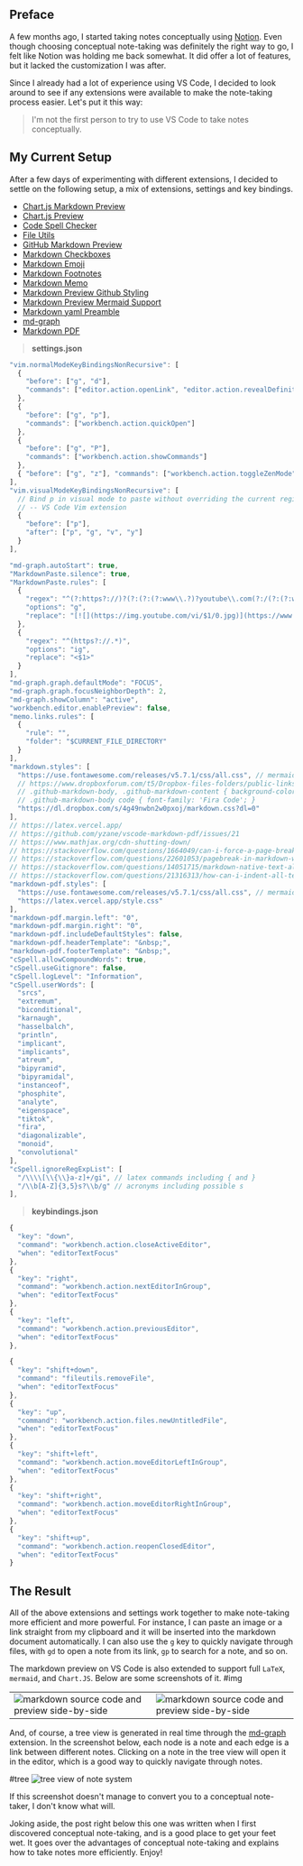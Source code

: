 ## Preface

A few months ago, I started taking notes conceptually using [Notion](https://www.notion.so/product). Even though choosing conceptual note-taking was definitely the right way to go, I felt like Notion was holding me back somewhat. It did offer a lot of features, but it lacked the customization I was after.

Since I already had a lot of experience using VS Code, I decided to look around to see if any extensions were available to make the note-taking process easier. Let's put it this way:

> I'm not the first person to try to use VS Code to take notes conceptually.

## My Current Setup

After a few days of experimenting with different extensions, I decided to settle on the following setup, a mix of extensions, settings and key bindings.

- [Chart.js Markdown Preview](https://marketplace.visualstudio.com/items?itemName=FlomoN.chartjs-markdown-preview)
- [Chart.js Preview](https://marketplace.visualstudio.com/items?itemName=RandomFractalsInc.vscode-chartjs)
- [Code Spell Checker](https://marketplace.visualstudio.com/items?itemName=streetsidesoftware.code-spell-checker)
- [File Utils](https://marketplace.visualstudio.com/items?itemName=sleistner.vscode-fileutils)
- [GitHub Markdown Preview](https://marketplace.visualstudio.com/items?itemName=bierner.github-markdown-preview)
- [Markdown Checkboxes](https://marketplace.visualstudio.com/items?itemName=bierner.markdown-checkbox)
- [Markdown Emoji](https://marketplace.visualstudio.com/items?itemName=bierner.markdown-emoji)
- [Markdown Footnotes](https://marketplace.visualstudio.com/items?itemName=bierner.markdown-footnotes)
- [Markdown Memo](https://marketplace.visualstudio.com/items?itemName=svsool.markdown-memo)
- [Markdown Preview Github Styling](https://marketplace.visualstudio.com/items?itemName=bierner.markdown-preview-github-styles)
- [Markdown Preview Mermaid Support](https://marketplace.visualstudio.com/items?itemName=bierner.markdown-mermaid)
- [Markdown yaml Preamble](https://marketplace.visualstudio.com/items?itemName=bierner.markdown-yaml-preamble)
- [md-graph](https://marketplace.visualstudio.com/items?itemName=ianjsikes.md-graph)
- [Markdown PDF](https://marketplace.visualstudio.com/items?itemName=yzane.markdown-pdf)

> **settings.json**

```jsx
"vim.normalModeKeyBindingsNonRecursive": [
  {
    "before": ["g", "d"],
    "commands": ["editor.action.openLink", "editor.action.revealDefinition"]
  },
  {
    "before": ["g", "p"],
    "commands": ["workbench.action.quickOpen"]
  },
  {
    "before": ["g", "P"],
    "commands": ["workbench.action.showCommands"]
  },
  { "before": ["g", "z"], "commands": ["workbench.action.toggleZenMode"] }
],
"vim.visualModeKeyBindingsNonRecursive": [
  // Bind p in visual mode to paste without overriding the current register
  // -- VS Code Vim extension
  {
    "before": ["p"],
    "after": ["p", "g", "v", "y"]
  }
],

"md-graph.autoStart": true,
"MarkdownPaste.silence": true,
"MarkdownPaste.rules": [
  {
    "regex": "^(?:https?://)?(?:(?:(?:www\\.?)?youtube\\.com(?:/(?:(?:watch\\?.*?v=([^&\\s]+).*)|))?))",
    "options": "g",
    "replace": "[![](https://img.youtube.com/vi/$1/0.jpg)](https://www.youtube.com/watch?v=$1)"
  },
  {
    "regex": "^(https?://.*)",
    "options": "ig",
    "replace": "<$1>"
  }
],
"md-graph.graph.defaultMode": "FOCUS",
"md-graph.graph.focusNeighborDepth": 2,
"md-graph.showColumn": "active",
"workbench.editor.enablePreview": false,
"memo.links.rules": [
  {
    "rule": "",
    "folder": "$CURRENT_FILE_DIRECTORY"
  }
],
"markdown.styles": [
  "https://use.fontawesome.com/releases/v5.7.1/css/all.css", // mermaid
  // https://www.dropboxforum.com/t5/Dropbox-files-folders/public-links-to-raw-files/td-p/110391
  // .github-markdown-body, .github-markdown-content { background-color: #000000; }
  // .github-markdown-body code { font-family: 'Fira Code'; }
  "https://dl.dropbox.com/s/4g49nwbn2w0pxoj/markdown.css?dl=0"
],
// https://latex.vercel.app/
// https://github.com/yzane/vscode-markdown-pdf/issues/21
// https://www.mathjax.org/cdn-shutting-down/
// https://stackoverflow.com/questions/1664049/can-i-force-a-page-break-in-html-printing
// https://stackoverflow.com/questions/22601053/pagebreak-in-markdown-while-creating-pdf
// https://stackoverflow.com/questions/14051715/markdown-native-text-alignment
// https://stackoverflow.com/questions/21316313/how-can-i-indent-all-text-in-a-paragraph-except-the-first-line
"markdown-pdf.styles": [
  "https://use.fontawesome.com/releases/v5.7.1/css/all.css", // mermaid
  "https://latex.vercel.app/style.css"
],
"markdown-pdf.margin.left": "0",
"markdown-pdf.margin.right": "0",
"markdown-pdf.includeDefaultStyles": false,
"markdown-pdf.headerTemplate": "&nbsp;",
"markdown-pdf.footerTemplate": "&nbsp;",
"cSpell.allowCompoundWords": true,
"cSpell.useGitignore": false,
"cSpell.logLevel": "Information",
"cSpell.userWords": [
  "srcs",
  "extremum",
  "biconditional",
  "karnaugh",
  "hasselbalch",
  "println",
  "implicant",
  "implicants",
  "atreum",
  "bipyramid",
  "bipyramidal",
  "instanceof",
  "phosphite",
  "analyte",
  "eigenspace",
  "tiktok",
  "fira",
  "diagonalizable",
  "monoid",
  "convolutional"
],
"cSpell.ignoreRegExpList": [
  "/\\\\[\\{\\}a-z]+/gi", // latex commands including { and }
  "/\\b[A-Z]{3,5}s?\\b/g" // acronyms including possible s
],
```

> **keybindings.json**

```jsx
{
  "key": "down",
  "command": "workbench.action.closeActiveEditor",
  "when": "editorTextFocus"
},
{
  "key": "right",
  "command": "workbench.action.nextEditorInGroup",
  "when": "editorTextFocus"
},
{
  "key": "left",
  "command": "workbench.action.previousEditor",
  "when": "editorTextFocus"
},

{
  "key": "shift+down",
  "command": "fileutils.removeFile",
  "when": "editorTextFocus"
},
{
  "key": "up",
  "command": "workbench.action.files.newUntitledFile",
  "when": "editorTextFocus"
},
{
  "key": "shift+left",
  "command": "workbench.action.moveEditorLeftInGroup",
  "when": "editorTextFocus"
},
{
  "key": "shift+right",
  "command": "workbench.action.moveEditorRightInGroup",
  "when": "editorTextFocus"
},
{
  "key": "shift+up",
  "command": "workbench.action.reopenClosedEditor",
  "when": "editorTextFocus"
}
```

## The Result

All of the above extensions and settings work together to make note-taking more efficient and more powerful. For instance, I can paste an image or a link straight from my clipboard and it will be inserted into the markdown document automatically. I can also use the `g` key to quickly navigate through files, with `gd` to open a note from its link, `gp` to search for a note, and so on.

The markdown preview on VS Code is also extended to support full `LaTeX`, `mermaid`, and `Chart.JS`. Below are some screenshots of it.
#img

|                                                                                                 |                                                                                                 |
| ----------------------------------------------------------------------------------------------- | ----------------------------------------------------------------------------------------------- |
| ![markdown source code and preview side-by-side](VS-Code-Note-Taking/ksnip_20220322-211838.png) | ![markdown source code and preview side-by-side](VS-Code-Note-Taking/ksnip_20220322-211912.png) |

And, of course, a tree view is generated in real time through the [md-graph](https://marketplace.visualstudio.com/items?itemName=ianjsikes.md-graph) extension. In the screenshot below, each node is a note and each edge is a link between different notes. Clicking on a note in the tree view will open it in the editor, which is a good way to quickly navigate through notes.

#tree
![tree view of note system](VS-Code-Note-Taking/ksnip_20220322-212458.png)

If this screenshot doesn't manage to convert you to a conceptual note-taker, I don't know what will.

Joking aside, the post right below this one was written when I first discovered conceptual note-taking, and is a good place to get your feet wet. It goes over the advantages of conceptual note-taking and explains how to take notes more efficiently. Enjoy!
